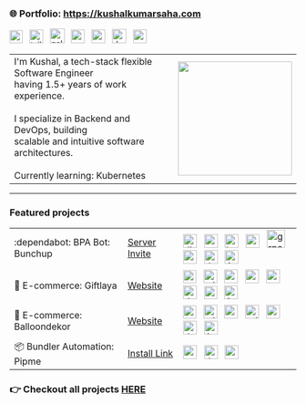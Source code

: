 ### 🌐 Portfolio:  https://kushalkumarsaha.com
<img style="height:23px" title="next.js" src="https://github.com/marwin1991/profile-technology-icons/assets/136815194/5f8c622c-c217-4649-b0a9-7e0ee24bd704"/> &nbsp;
<img style="height:24px" title="tailwind" title="tailwind" src="https://user-images.githubusercontent.com/25181517/202896760-337261ed-ee92-4979-84c4-d4b829c7355d.png"/> &nbsp;
<img style="height:26px" title="golang" src="https://imgur.com/PGScK2U.png"/> &nbsp;
<img style="height:24px" title="graphql" src="https://github.com/user-attachments/assets/aec9e412-6146-481b-8dc7-d938d845d407"/> &nbsp;
<img style="height:24px" title="mongodb" src="https://github.com/user-attachments/assets/939b4c55-67be-4c83-b39e-f91e6aca81d2"/> &nbsp;
<img style="height:25px" title="docker" src="https://user-images.githubusercontent.com/25181517/117207330-263ba280-adf4-11eb-9b97-0ac5b40bc3be.png"/> &nbsp;
<img style="height:24px" title="ansible" src="https://github.com/user-attachments/assets/8646a17b-8147-4d6d-ab01-6748b346de17"/> &nbsp;
 
<table>
 <tr>
  <td>
    I'm Kushal, a tech-stack flexible Software Engineer <br/>having 1.5+ years of work experience.<br/><br/>
   I specialize in Backend and DevOps, building<br/>scalable and intuitive software architectures.<br/><br/>
   Currently learning: Kubernetes
  </td>
  <td>
   <img style="height:200px" src="https://github-readme-stats.vercel.app/api?username=sde-kushal&theme=transparent&hide_border=true&include_all_commits=false&count_private=true"/>
  </td>
 </tr>
</table>

<hr>

### Featured projects

<table>
  <tr>
    <td>:dependabot: BPA Bot: Bunchup</td>
    <td><a href="https://discord.gg/ZfKxp2JR" target="_blank">Server Invite</a></td>
    <td>
      <!-- discordjs -->   <img style="height:24px" title="discordjs" src="https://github.com/user-attachments/assets/197a6f47-2d60-4f71-a0fe-2ee59e8dbb62"/> &nbsp;
      <!-- nestjs -->      <img style="height:24px" title="nestjs" src="https://github.com/user-attachments/assets/ef8d2b7d-1ff3-4116-acc7-1a550e6b55c2"/> &nbsp;
      <!-- kafka -->       <img style="height:24px" title="kafka" src="https://github.com/user-attachments/assets/1bf1a385-3c55-4ce6-ba9a-a74e83a51d95"/> &nbsp;
      <!-- postgres -->    <img style="height:24px" title="postgres" src="https://github.com/user-attachments/assets/55a1b162-d14d-47d3-bde6-c9a8fb9e40bb"/> &nbsp;
      <!-- grpc -->        <img style="width:32px" title="grpc" src="https://grpc.io/img/logos/grpc-logo.png"/> &nbsp;
      <!-- ansible -->     <img style="height:24px" title="ansible" src="https://github.com/user-attachments/assets/8646a17b-8147-4d6d-ab01-6748b346de17"/> &nbsp;
      <!-- docker -->      <img style="height:24px" title="docker" src="https://user-images.githubusercontent.com/25181517/117207330-263ba280-adf4-11eb-9b97-0ac5b40bc3be.png"/> &nbsp;
      <!-- aws -->         <img style="height:24px" title="AWS" src="https://github.com/bcd-kushal/balloondekor/assets/96081625/0204e275-62bf-4d2a-9bbb-dc23c9b6d4d6"/> &nbsp;
    </td>
  </tr>
 
 <tr>
    <td>🎁 E-commerce: Giftlaya</td>
    <td><a href="https://giftlaya.com" target="_blank">Website</a></td>
    <td>
      <!-- next -->        <img style="height:23px" title="nextJS" src="https://github.com/marwin1991/profile-technology-icons/assets/136815194/5f8c622c-c217-4649-b0a9-7e0ee24bd704"/> &nbsp;
      <!-- tailwind -->    <img style="height:24px" title="tailwind" title="tailwind" src="https://user-images.githubusercontent.com/25181517/202896760-337261ed-ee92-4979-84c4-d4b829c7355d.png"/> &nbsp;      
      <!-- nest -->        <img style="height:24px" title="nest.js" src="https://github.com/user-attachments/assets/ef8d2b7d-1ff3-4116-acc7-1a550e6b55c2"/> &nbsp;
      <!-- mongoose -->    <img style="height:24px" title="mongoose" src="https://github.com/user-attachments/assets/ac121567-036f-4a48-b225-9b44d7f9c534"/> &nbsp;
      <!-- mongodb -->     <img style="height:24px" title="mongodb" src="https://github.com/user-attachments/assets/939b4c55-67be-4c83-b39e-f91e6aca81d2"/> &nbsp;
      <!-- docker -->      <img style="height:24px" title="docker" src="https://user-images.githubusercontent.com/25181517/117207330-263ba280-adf4-11eb-9b97-0ac5b40bc3be.png"/> &nbsp;
      <!-- terraform -->   <img style="height:23px" title="terraform" src="https://github.com/user-attachments/assets/4ed4888a-724e-42c0-8621-440a4f34f11f"/> &nbsp;
      <!-- aws -->         <img style="height:24px" title="AWS" src="https://github.com/bcd-kushal/balloondekor/assets/96081625/0204e275-62bf-4d2a-9bbb-dc23c9b6d4d6"/> &nbsp;
    </td>
  </tr>
  
 <tr>
    <td>🎈 E-commerce: Balloondekor</td>
    <td><a href="https://balloondekor.com" target="_blank">Website</a></td>
    <td>
      <!-- next -->        <img style="height:23px" title="nextJS" src="https://github.com/marwin1991/profile-technology-icons/assets/136815194/5f8c622c-c217-4649-b0a9-7e0ee24bd704"/> &nbsp; 
      <!-- tailwind -->    <img style="height:24px" title="tailwind" title="tailwind" src="https://user-images.githubusercontent.com/25181517/202896760-337261ed-ee92-4979-84c4-d4b829c7355d.png"/> &nbsp;  
      <!-- nest -->        <img style="height:24px" title="nest.js" src="https://github.com/user-attachments/assets/ef8d2b7d-1ff3-4116-acc7-1a550e6b55c2"/> &nbsp;
      <!-- prisma -->      <img style="height:24px" title="prisma" src="https://i.imgur.com/1vvMXsz.png"/> &nbsp;
      <!-- postgres -->    <img style="height:24px" title="posgtres" src="https://github.com/user-attachments/assets/55a1b162-d14d-47d3-bde6-c9a8fb9e40bb"/> &nbsp;
      <!-- docker -->      <img style="height:24px" title="docker" src="https://user-images.githubusercontent.com/25181517/117207330-263ba280-adf4-11eb-9b97-0ac5b40bc3be.png"/> &nbsp;
      <!-- aws -->         <img style="height:24px" title="AWS" src="https://github.com/bcd-kushal/balloondekor/assets/96081625/0204e275-62bf-4d2a-9bbb-dc23c9b6d4d6"/> &nbsp;
    </td>
  </tr> 

   <tr>
    <td>📦 Bundler Automation: Pipme</td>
    <td><a href="pypi.org/project/pipme" target="_blank">Install Link</a></td>
    <td>
      <!-- python -->        <img style="height:24px" title="python" src="https://github.com/bcd-kushal/Kushal-Kumar/assets/96081625/47879a68-68eb-4289-b2fa-858cccfe482e"/> &nbsp;
      <!-- docker -->        <img style="height:24px" title="docker" src="https://user-images.githubusercontent.com/25181517/117207330-263ba280-adf4-11eb-9b97-0ac5b40bc3be.png"/> &nbsp;
      <!-- ansible -->       <img style="height:24px" title="ansible" src="https://github.com/user-attachments/assets/8646a17b-8147-4d6d-ab01-6748b346de17"/> &nbsp;
    </td>
  </tr>
</table>
 
### 👉 Checkout all projects [HERE](https://www.kushalkumarsaha.com/projects)
